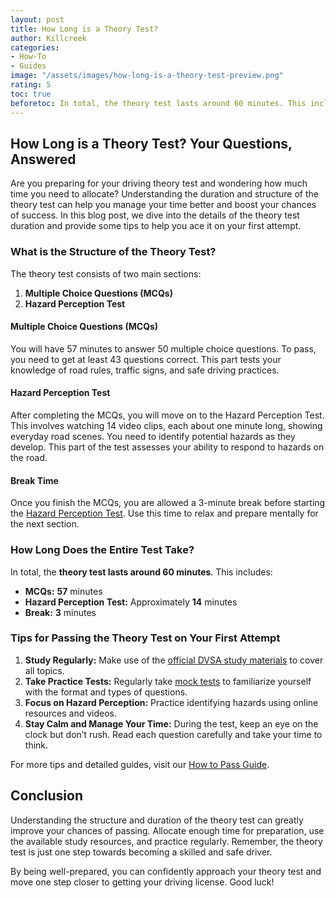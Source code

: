 ```yaml
---
layout: post
title: How Long is a Theory Test?
author: Killcreek
categories:
- How-To
- Guides
image: "/assets/images/how-long-is-a-theory-test-preview.png"
rating: 5
toc: true
beforetoc: In total, the theory test lasts around 60 minutes. This includes , MCQs 57 minutes, Hazard Perception Test Approximately 14 minutes, Break is 3 minutes
---
```



## How Long is a Theory Test? Your Questions, Answered

Are you preparing for your driving theory test and wondering how much time you need to allocate? Understanding the duration and structure of the theory test can help you manage your time better and boost your chances of success. In this blog post, we dive into the details of the theory test duration and provide some tips to help you ace it on your first attempt.

### What is the Structure of the Theory Test?

The theory test consists of two main sections:
1. **Multiple Choice Questions (MCQs)**
2. **Hazard Perception Test**

#### Multiple Choice Questions (MCQs)
You will have 57 minutes to answer 50 multiple choice questions. To pass, you need to get at least 43 questions correct. This part tests your knowledge of road rules, traffic signs, and safe driving practices.

#### Hazard Perception Test
After completing the MCQs, you will move on to the Hazard Perception Test. This involves watching 14 video clips, each about one minute long, showing everyday road scenes. You need to identify potential hazards as they develop. This part of the test assesses your ability to respond to hazards on the road.

#### Break Time
Once you finish the MCQs, you are allowed a 3-minute break before starting the [Hazard Perception Test](/hazard-perception-test/). Use this time to relax and prepare mentally for the next section.

### How Long Does the Entire Test Take?

In total, the **theory test lasts around 60 minutes**. This includes:
- **MCQs:** **57** minutes
- **Hazard Perception Test:** Approximately **14** minutes
- **Break:** **3** minutes

### Tips for Passing the Theory Test on Your First Attempt

1. **Study Regularly:** Make use of the [official DVSA study materials](/dvsa-theory-test/) to cover all topics.
2. **Take Practice Tests:** Regularly take [mock tests](/mock-test) to familiarize yourself with the format and types of questions.
3. **Focus on Hazard Perception:** Practice identifying hazards using online resources and videos.
4. **Stay Calm and Manage Your Time:** During the test, keep an eye on the clock but don’t rush. Read each question carefully and take your time to think.

For more tips and detailed guides, visit our [How to Pass Guide](/theory-test-essential-tips-for-success/).

## Conclusion

Understanding the structure and duration of the theory test can greatly improve your chances of passing. Allocate enough time for preparation, use the available study resources, and practice regularly. Remember, the theory test is just one step towards becoming a skilled and safe driver.


By being well-prepared, you can confidently approach your theory test and move one step closer to getting your driving license. Good luck!